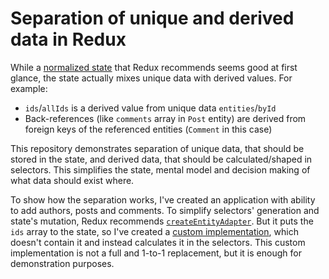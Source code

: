 # Separation of unique and derived data in Redux

While a [normalized state](https://redux.js.org/usage/structuring-reducers/normalizing-state-shape#designing-a-normalized-state) that Redux recommends seems good at first glance, the state actually mixes unique data with derived values. For example:

- `ids`/`allIds` is a derived value from unique data `entities`/`byId`
- Back-references (like `comments` array in `Post` entity) are derived from foreign keys of the referenced entities (`Comment` in this case)

This repository demonstrates separation of unique data, that should be stored in the state, and derived data, that should be calculated/shaped in selectors. This simplifies the state, mental model and decision making of what data should exist where.

To show how the separation works, I've created an application with ability to add authors, posts and comments. To simplify selectors' generation and state's mutation, Redux recommends [`createEntityAdapter`](https://redux-toolkit.js.org/api/createEntityAdapter). But it puts the `ids` array to the state, so I've created a [custom implementation](./src/store/utilities/create-entity.ts), which doesn't contain it and instead calculates it in the selectors. This custom implementation is not a full and 1-to-1 replacement, but it is enough for demonstration purposes.
